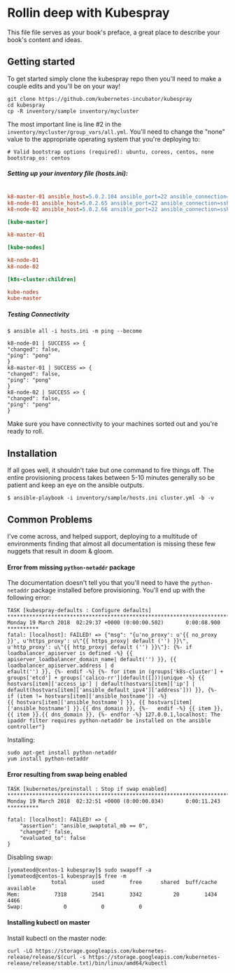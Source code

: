 # Rollin deep with Kubespray

This file file serves as your book's preface, a great place to describe your book's content and ideas.

## Getting started

To get started simply clone the kubespray repo then you'll need to make a couple edits and you'll be on your way!

```
git clone https://github.com/kubernetes-incubator/kubespray
cd kubespray
cp -R inventory/sample inventory/mycluster
```

The most important line is line #2 in the `inventory/mycluster/group_vars/all.yml`. You'll need to change the "none" value to the appropriate operating system that you're deploying to:

```
# Valid bootstrap options (required): ubuntu, coreos, centos, none
bootstrap_os: centos
```

##### Setting up your inventory file (hosts.ini):

```ini

k8-master-01 ansible_host=5.0.2.104 ansible_port=22 ansible_connection=ssh ansible_user=centos
k8-node-01 ansible_host=5.0.2.65 ansible_port=22 ansible_connection=ssh ansible_user=centos
k8-node-02 ansible_host=5.0.2.66 ansible_port=22 ansible_connection=ssh ansible_user=centos

[kube-master]

k8-master-01

[kube-nodes]

k8-node-01
k8-node-02

[k8s-cluster:children]

kube-nodes
kube-master

```

##### _Testing Connectivity_
```
$ ansible all -i hosts.ini -m ping --become

k8-node-01 | SUCCESS => {
"changed": false,
"ping": "pong"
}
k8-master-01 | SUCCESS => {
"changed": false,
"ping": "pong"
}
k8-node-02 | SUCCESS => {
"changed": false,
"ping": "pong"
}
```
Make sure you have connectivity to your machines sorted out and you're ready to roll.

## Installation

If all goes well, it shouldn't take but one command to fire things off. The entire provisioning process takes between 5-10 minutes generally so be patient and keep an eye on the ansible outputs.

```
$ ansible-playbook -i inventory/sample/hosts.ini cluster.yml -b -v
```

## Common Problems

I've come across, and helped support, deploying to a multitude of environments finding that almost all documentation is missing these few nuggets that result in doom & gloom.

#### Error from missing `python-netaddr` package

The documentation doesn't tell you that you'll need to have the `python-netaddr` package installed before provisioning. You'll end up with the following error:

```
TASK [kubespray-defaults : Configure defaults] ******************************************************************************************************************************************************************************************************************************************************************************
Monday 19 March 2018  02:29:37 +0000 (0:00:00.502)       0:00:08.900 **********
fatal: [localhost]: FAILED! => {"msg": "{u'no_proxy': u'{{ no_proxy }}', u'https_proxy': u\"{{ https_proxy| default ('') }}\", u'http_proxy': u\"{{ http_proxy| default ('') }}\"}: {%- if loadbalancer_apiserver is defined -%} {{ apiserver_loadbalancer_domain_name| default('') }}, {{ loadbalancer_apiserver.address | d
efault('') }}, {%- endif -%} {%- for item in (groups['k8s-cluster'] + groups['etcd'] + groups['calico-rr']|default([]))|unique -%} {{ hostvars[item]['access_ip'] | default(hostvars[item]['ip'] | default(hostvars[item]['ansible_default_ipv4']['address'])) }}, {%-   if (item != hostvars[item]['ansible_hostname']) -%}
{{ hostvars[item]['ansible_hostname'] }}, {{ hostvars[item]['ansible_hostname'] }}.{{ dns_domain }}, {%-   endif -%} {{ item }},{{ item }}.{{ dns_domain }}, {%- endfor -%} 127.0.0.1,localhost: The ipaddr filter requires python-netaddr be installed on the ansible controller"}
```

Installing:

```
sudo apt-get install python-netaddr
yum install python-netaddr
```

#### Error resulting from swap being enabled

```
TASK [kubernetes/preinstall : Stop if swap enabled] *************************************************************************************************************************************************************************************************************************************************************************
Monday 19 March 2018  02:32:51 +0000 (0:00:00.034)       0:00:11.243 **********

fatal: [localhost]: FAILED! => {
    "assertion": "ansible_swaptotal_mb == 0",
    "changed": false,
    "evaluated_to": false
}
```
Disabling swap:
```
[yomateod@centos-1 kubespray]$ sudo swapoff -a
[yomateod@centos-1 kubespray]$ free -m
              total        used        free      shared  buff/cache   available
Mem:           7318        2541        3342          20        1434        4466
Swap:             0           0           0

```


#### Installing kubectl on master

Install kubectl on the master node:
```
curl -LO https://storage.googleapis.com/kubernetes-release/release/$(curl -s https://storage.googleapis.com/kubernetes-release/release/stable.txt)/bin/linux/amd64/kubectl
```
